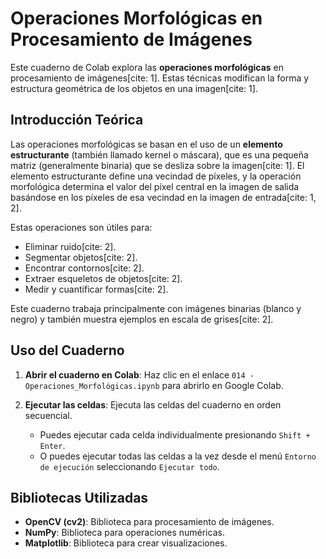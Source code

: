 #   Operaciones Morfológicas en Procesamiento de Imágenes

Este cuaderno de Colab explora las **operaciones morfológicas** en procesamiento de imágenes[cite: 1]. Estas técnicas modifican la forma y estructura geométrica de los objetos en una imagen[cite: 1].

##   Introducción Teórica

Las operaciones morfológicas se basan en el uso de un **elemento estructurante** (también llamado kernel o máscara), que es una pequeña matriz (generalmente binaria) que se desliza sobre la imagen[cite: 1]. El elemento estructurante define una vecindad de píxeles, y la operación morfológica determina el valor del píxel central en la imagen de salida basándose en los píxeles de esa vecindad en la imagen de entrada[cite: 1, 2].

Estas operaciones son útiles para:

* Eliminar ruido[cite: 2].
* Segmentar objetos[cite: 2].
* Encontrar contornos[cite: 2].
* Extraer esqueletos de objetos[cite: 2].
* Medir y cuantificar formas[cite: 2].

Este cuaderno trabaja principalmente con imágenes binarias (blanco y negro) y también muestra ejemplos en escala de grises[cite: 2].

##   Uso del Cuaderno

1.  **Abrir el cuaderno en Colab**: Haz clic en el enlace `014 - Operaciones_Morfológicas.ipynb` para abrirlo en Google Colab.
   
2.  **Ejecutar las celdas**: Ejecuta las celdas del cuaderno en orden secuencial.
    * Puedes ejecutar cada celda individualmente presionando `Shift + Enter`.
    * O puedes ejecutar todas las celdas a la vez desde el menú `Entorno de ejecución` seleccionando `Ejecutar todo`.

##   Bibliotecas Utilizadas

* **OpenCV (cv2)**: Biblioteca para procesamiento de imágenes.
* **NumPy**: Biblioteca para operaciones numéricas.
* **Matplotlib**: Biblioteca para crear visualizaciones.